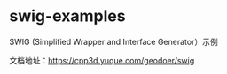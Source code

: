 # swig-examples

SWIG (Simplified Wrapper and Interface Generator）示例

文档地址：https://cpp3d.yuque.com/geodoer/swig